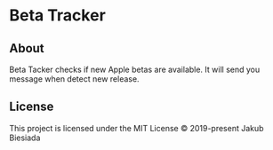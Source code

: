 # Beta Tracker

## About
Beta Tacker checks if new Apple betas are available. It will send you message when detect new release.

## License
This project is licensed under the MIT License © 2019-present Jakub Biesiada
